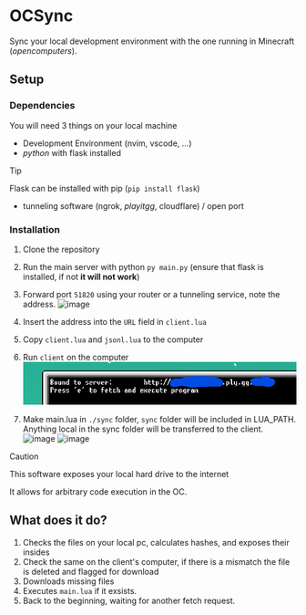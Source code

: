 # OCSync

Sync your local development environment with the one running in Minecraft (*opencomputers*).

## Setup
### Dependencies
You will need 3 things on your local machine
 - Development Environment (nvim, vscode, ...)
 - *python* with flask installed
> [!TIP]
> Flask can be installed with pip (`pip install flask`)
 - tunneling software (ngrok, *playitgg*, cloudflare) / open port 

### Installation
1. Clone the repository
2. Run the main server with python `py main.py` (ensure that flask is installed, if not **it will not work**)
3. Forward port `51820` using your router or a tunneling service, note the address.
 ![image](https://github.com/user-attachments/assets/d137d844-38ae-4b52-b941-126757b578c0)

4. Insert the address into the `URL` field in `client.lua`
5. Copy `client.lua` and `jsonl.lua` to the computer  
6. Run `client` on the computer
   ![ls](./wiki/image.png)
7. Make main.lua in `./sync` folder, `sync` folder will be included in LUA_PATH. Anything local in the sync folder will be transferred to the client.
   ![image](https://github.com/user-attachments/assets/95d3121a-9955-44c9-8ceb-4095ecd27e3d)
   ![image](https://github.com/user-attachments/assets/634dd1be-4965-4516-b074-1df70c46f89c)

   
> [!CAUTION]
> This software exposes your local hard drive to the internet
> 
> It allows for arbitrary code execution in the OC.

## What does it do?
1. Checks the files on your local pc, calculates hashes, and exposes their insides
2. Check the same on the client's computer, if there is a mismatch the file is deleted and flagged for download
3. Downloads missing files
4. Executes `main.lua` if it exsists.
5. Back to the beginning, waiting for another fetch request.
